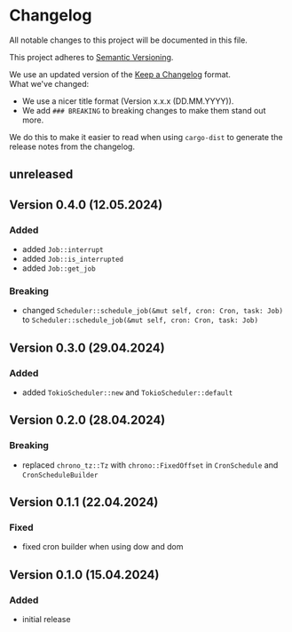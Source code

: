 # Changelog

All notable changes to this project will be documented in this file.

This project adheres to [Semantic Versioning](https://semver.org/spec/v2.0.0.html).

We use an updated version of the [Keep a Changelog](https://keepachangelog.com/en/1.1.0/) format.
<br>
What we've changed:

- We use a nicer title format (Version x.x.x (DD.MM.YYYY)).
- We add `### BREAKING` to breaking changes to make them stand out more.
  <br>

We do this to make it easier to read when using `cargo-dist` to generate the release notes from the changelog.

## unreleased

## Version 0.4.0 (12.05.2024)

### Added

- added `Job::interrupt`
- added `Job::is_interrupted`
- added `Job::get_job`

### Breaking

- changed `Scheduler::schedule_job(&mut self, cron: Cron, task: Job)`
  to `Scheduler::schedule_job(&mut self, cron: Cron, task: Job)`

## Version 0.3.0 (29.04.2024)

### Added

- added `TokioScheduler::new` and `TokioScheduler::default`

## Version 0.2.0 (28.04.2024)

### Breaking

- replaced `chrono_tz::Tz` with `chrono::FixedOffset` in `CronSchedule` and `CronScheduleBuilder`

## Version 0.1.1 (22.04.2024)

### Fixed

- fixed cron builder when using dow and dom

## Version 0.1.0 (15.04.2024)

### Added

- initial release
